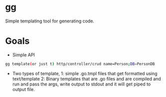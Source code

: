 # gg
Simple templating tool for generating code.


# Goals
- Simple API
```bash
gg template(or just t) http/controller/crud name=Person;DB=PersonDB
```
- Two types of template, 1: simple .go.tmpl files that get formatted using text/template
2: Binary templates that are .go files and are compiled and run and pass the args, write output to 
stdout and it will get piped to output file.
